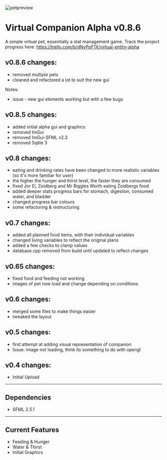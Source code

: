 
![petpreview](https://user-images.githubusercontent.com/80003435/144223734-b4140253-bc67-4501-8218-18dc4aa10471.png)

Virtual Companion Alpha v0.8.6
============================
A simple virtual pet, essentially a stat management game.
Track the project progress here: https://trello.com/b/dNvPpF1X/virtual-entity-alpha

v0.8.6 changes:
--------------
* removed multiple pets
* cleaned and refactored a lot to suit the new gui 

Notes:
* issue - new gui elements working but with a few bugs

v0.8.5 changes:
---------------
* added initial alpha gui and graphics
* removed ImGui
* removed ImGui-SFML v2.3
* removed Sqlite 3

v0.8 changes:
-------------
* eating and drinking rates have been changed to more realistic variables (so it's more familiar for user)
* the higher the hunger and thirst level, the faster they are consumed
* fixed Jor El, Zoidberg and Mr Biggles Worth eating Zoidbergs food
* added deeper stats progress bars for stomach, digestion, consumed water, and bladder
* changed progress bar colours
* some refactoring & restructuring

v0.7 changes:
-------------
* added all planned food items, with their individual variables
* changed living variables to reflect the original plans
* added a few checks to clamp values
* database.cpp removed from build until updated to reflect changes

v0.65 changes:
-------------
* fixed food and feeding not working
* images of pet now load and change depending on conditions

v0.6 changes:
-------------
* merged some files to make things easier
* tweaked the layout

v0.5 changes:
-------------
* first attempt at adding visual representation of companion
* Issue: image not loading, think its something to do with opengl 

v0.4 changes:
-------------
* Initial Upload

------------
Dependencies
------------
* SFML 2.5.1

---------------------------
Current Features
---------------------------
- Feeding & Hunger
- Water & Thirst
- Initial Graphics



